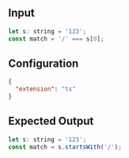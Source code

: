 
## Input
```javascript input
let s: string = '123';
const match = '/' === s[0];
```

## Configuration
```json configuration
{
  "extension": "ts"
}
```

## Expected Output
```javascript expected output
let s: string = '123';
const match = s.startsWith('/');
```
